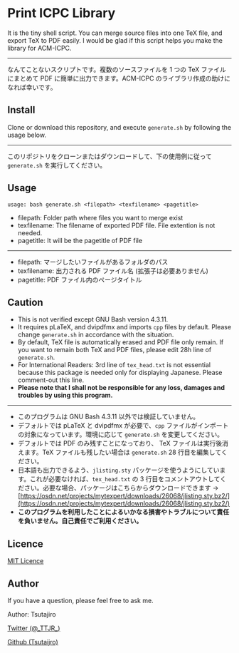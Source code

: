 # Print ICPC Library

It is the tiny shell script. You can merge source files into one TeX file, and export TeX to PDF easily. I would be glad if this script helps you make the library for ACM-ICPC.

---

なんてことないスクリプトです。複数のソースファイルを 1 つの TeX ファイルにまとめて PDF に簡単に出力できます。ACM-ICPC のライブラリ作成の助けになれば幸いです。

## Install

Clone or download this repository, and execute `generate.sh` by following the usage below.

---

このリポジトリをクローンまたはダウンロードして、下の使用例に従って `generate.sh` を実行してください。

## Usage

`usage: bash generate.sh <filepath> <texfilename> <pagetitle>`

* filepath: Folder path where files you want to merge exist
* texfilename: The filename of exported PDF file. File extention is not needed.
* pagetitle: It will be the pagetitle of PDF file

---

* filepath: マージしたいファイルがあるフォルダのパス
* texfilename: 出力される PDF ファイル名 (拡張子は必要ありません)
* pagetitle: PDF ファイル内のページタイトル

## Caution

* This is not verified except GNU Bash version 4.3.11.
* It requires pLaTeX, and dvipdfmx and imports `cpp` files by default. Please change `generate.sh`  in accordance with the situation.
* By default, TeX file is automatically erased and PDF file only remain. If you want to remain both TeX and PDF files, please edit 28h line of `generate.sh`.
* For International Readers: 3rd line of `tex_head.txt` is not essential because this package is needed only for displaying Japanese. Please comment-out this line.
* **Please note that I shall not be responsible for any loss, damages and troubles by using this program.**

---

* このプログラムは GNU Bash 4.3.11 以外では検証していません。
* デフォルトでは pLaTeX と dvipdfmx が必要で、`cpp` ファイルがインポートの対象になっています。環境に応じて `generate.sh` を変更してください。
* デフォルトでは PDF のみ残すことになっており、 TeX ファイルは実行後消えます。TeX ファイルも残したい場合は `generate.sh` 28 行目を編集してください。
* 日本語も出力できるよう、`jlisting.sty` パッケージを使うようにしています。これが必要なければ、`tex_head.txt` の 3 行目をコメントアウトしてください。必要な場合、パッケージはこちらからダウンロードできます → [https://osdn.net/projects/mytexpert/downloads/26068/jlisting.sty.bz2/](https://osdn.net/projects/mytexpert/downloads/26068/jlisting.sty.bz2/)
* **このプログラムを利用したことによるいかなる損害やトラブルについて責任を負いません。自己責任でご利用ください。**

## Licence

[MIT Licence](https://github.com/tcnksm/tool/blob/master/LICENCE)

## Author

If you have a question, please feel free to ask me.

Author: Tsutajiro

[Twitter (@\_TTJR\_)](http://twitter.com/_TTJR_)

[Github (Tsutaijro)](https://github.com/tsutajiro)
